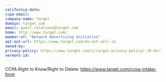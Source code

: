 ```yaml
---
california-date: 
ccpa-email: 
company-name: Target
domain: target.com
email: guest.relations@target.com
home: http://www.target.com/
member-of: "Network Advertising Initiative"
opt-out-url: https://www.target.com/do-not-sell-ca
owned-by: 
privacy-policy: https://www.target.com/c/target-privacy-policy/-/N-4sr7p
vermont-id: 
---
```


CCPA Right to Know/Right to Delete: https://www.target.com/ccpa-intake-form

